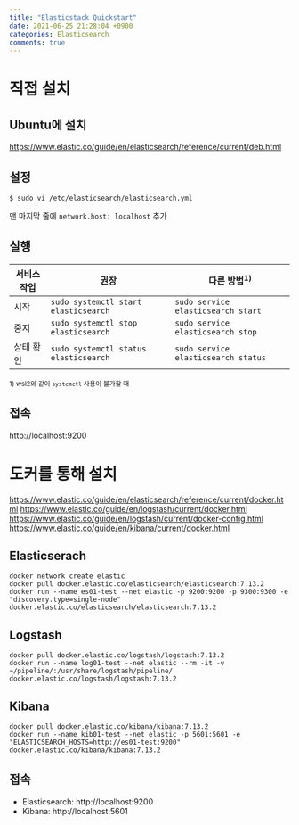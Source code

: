 ```yaml
---
title: "Elasticstack Quickstart"
date: 2021-06-25 21:28:04 +0900
categories: Elasticsearch
comments: true
---
```


# 직접 설치
## Ubuntu에 설치

https://www.elastic.co/guide/en/elasticsearch/reference/current/deb.html

## 설정
```console
$ sudo vi /etc/elasticsearch/elasticsearch.yml
```
맨 마지막 줄에 `network.host: localhost` 추가

## 실행

서비스 작업 | 권장 | 다른 방법<sup>1)</sup>
-- | -- | --
시작 | `sudo systemctl start elasticsearch` | `sudo service elasticsearch start`
중지 | `sudo systemctl stop elasticsearch` | `sudo service elasticsearch stop`
상태 확인 | `sudo systemctl status elasticsearch` | `sudo service elasticsearch status`

<sup>1) wsl2와 같이 `systemctl` 사용이 불가할 때</sup>

## 접속

http://localhost:9200

# 도커를 통해 설치
https://www.elastic.co/guide/en/elasticsearch/reference/current/docker.html
https://www.elastic.co/guide/en/logstash/current/docker.html
https://www.elastic.co/guide/en/logstash/current/docker-config.html
https://www.elastic.co/guide/en/kibana/current/docker.html

## Elasticserach

```console
docker network create elastic
docker pull docker.elastic.co/elasticsearch/elasticsearch:7.13.2
docker run --name es01-test --net elastic -p 9200:9200 -p 9300:9300 -e "discovery.type=single-node" docker.elastic.co/elasticsearch/elasticsearch:7.13.2

```

## Logstash
```console
docker pull docker.elastic.co/logstash/logstash:7.13.2
docker run --name log01-test --net elastic --rm -it -v ~/pipeline/:/usr/share/logstash/pipeline/ docker.elastic.co/logstash/logstash:7.13.2

```

## Kibana
```console
docker pull docker.elastic.co/kibana/kibana:7.13.2
docker run --name kib01-test --net elastic -p 5601:5601 -e "ELASTICSEARCH_HOSTS=http://es01-test:9200" docker.elastic.co/kibana/kibana:7.13.2

```

## 접속

* Elasticsearch: http://localhost:9200
* Kibana: http://localhost:5601
